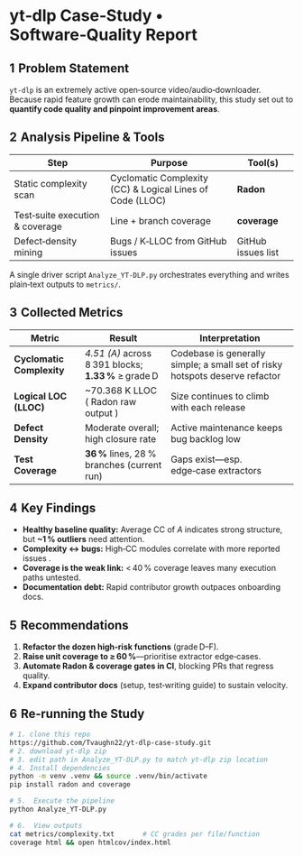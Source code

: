 # yt‑dlp Case‑Study • Software‑Quality Report

## 1  Problem Statement  
`yt‑dlp` is an extremely active open‑source video/audio‑downloader.  
Because rapid feature growth can erode maintainability, this study set out to **quantify code quality and pinpoint improvement areas**.

## 2  Analysis Pipeline & Tools  

| Step | Purpose | Tool(s) |
|------|---------|---------|
| Static complexity scan | Cyclomatic Complexity (CC) & Logical Lines of Code (LLOC) | **Radon** |
| Test‑suite execution & coverage | Line + branch coverage | **coverage** |
| Defect‑density mining | Bugs / K‑LLOC from GitHub issues | GitHub issues list |


A single driver script `Analyze_YT‑DLP.py` orchestrates everything and writes plain‑text outputs to `metrics/`.

## 3  Collected Metrics  

| Metric | Result | Interpretation |
|--------|--------|----------------|
| **Cyclomatic Complexity** | *4.51 (A)* across 8 391 blocks; **1.33 %** ≥ grade D | Codebase is generally simple; a small set of risky hotspots deserve refactor  |
| **Logical LOC (LLOC)** | ~70.368 K LLOC ( Radon raw output ) | Size continues to climb with each release |
| **Defect Density** | Moderate overall; high closure rate | Active maintenance keeps bug backlog low  |
| **Test Coverage** | **36 %** lines, 28 % branches (current run) | Gaps exist—esp. edge‑case extractors |

## 4  Key Findings  

* **Healthy baseline quality:** Average CC of *A* indicates strong structure, but **~1 % outliers** need attention.  
* **Complexity ↔ bugs:** High‑CC modules correlate with more reported issues .  
* **Coverage is the weak link:** < 40 % coverage leaves many execution paths untested.  
* **Documentation debt:** Rapid contributor growth outpaces onboarding docs.

## 5  Recommendations  

1. **Refactor the dozen high‑risk functions** (grade D–F).  
2. **Raise unit coverage to ≥ 60 %**—prioritise extractor edge‑cases.  
3. **Automate Radon & coverage gates in CI**, blocking PRs that regress quality.  
4. **Expand contributor docs** (setup, test‑writing guide) to sustain velocity. 

## 6  Re‑running the Study  

```bash
# 1. clone this repo
https://github.com/Tvaughn22/yt-dlp-case-study.git
# 2. download yt-dlp zip
# 3. edit path in Analyze_YT-DLP.py to match yt-dlp zip location
# 4. Install dependencies
python -m venv .venv && source .venv/bin/activate
pip install radon and coverage

# 5.  Execute the pipeline
python Analyze_YT-DLP.py

# 6.  View outputs
cat metrics/complexity.txt       # CC grades per file/function
coverage html && open htmlcov/index.html
